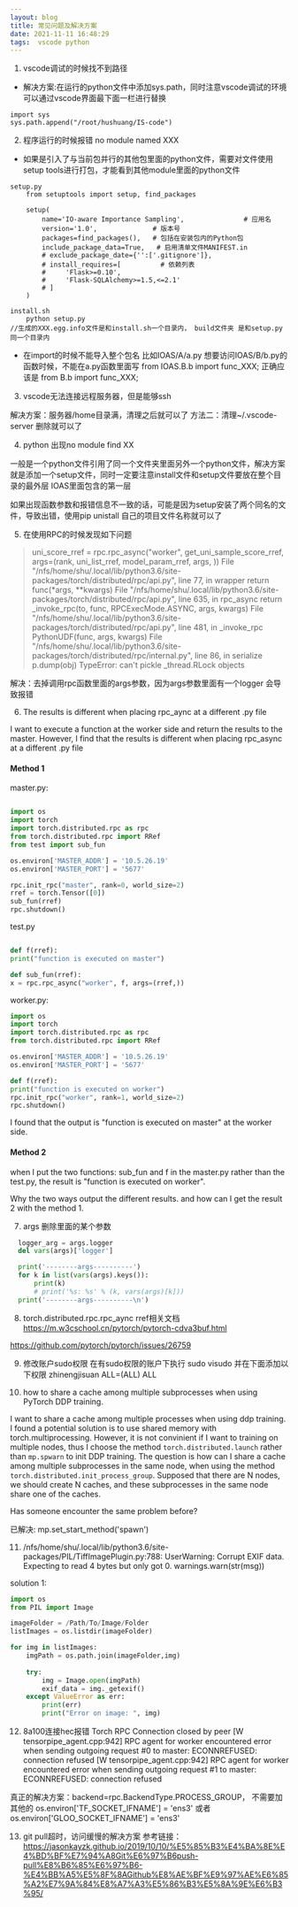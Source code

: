 ```yaml
---
layout: blog
title: 常见问题及解决方案
date: 2021-11-11 16:48:29
tags:  vscode python
---
```


1. vscode调试的时候找不到路径

- 解决方案:在运行的python文件中添加sys.path，同时注意vscode调试的环境可以通过vscode界面最下面一栏进行替换
```
import sys
sys.path.append("/root/hushuang/IS-code")
```

2. 程序运行的时候报错 no module named XXX
- 如果是引入了与当前包并行的其他包里面的python文件，需要对文件使用setup tools进行打包，才能看到其他module里面的python文件
```
setup.py
    from setuptools import setup, find_packages

    setup(
        name='IO-aware Importance Sampling',               # 应用名
        version='1.0',              # 版本号
        packages=find_packages(),   # 包括在安装包内的Python包
        include_package_data=True,   # 启用清单文件MANIFEST.in
        # exclude_package_date={'':['.gitignore']},
        # install_requires=[          # 依赖列表
        #     'Flask>=0.10',
        #     'Flask-SQLAlchemy>=1.5,<=2.1'
        # ]
    )

install.sh
    python setup.py 
//生成的XXX.egg.info文件是和install.sh一个目录内， build文件夹 是和setup.py同一个目录内
```
- 在import的时候不能导入整个包名 比如IOAS/A/a.py 想要访问IOAS/B/b.py的函数时候，不能在a.py函数里面写 from IOAS.B.b import func_XXX; 正确应该是 from B.b import func_XXX; 


3. vscode无法连接远程服务器，但是能够ssh

解决方案：服务器/home目录满，清理之后就可以了
方法二：清理~/.vscode-server 删除就可以了

4. python 出现no module find XX

一般是一个python文件引用了同一个文件夹里面另外一个python文件，解决方案就是添加一个setup文件，同时一定要注意install文件和setup文件要放在整个目录的最外层 IOAS里面包含的第一层

如果出现函数参数和报错信息不一致的话，可能是因为setup安装了两个同名的文件，导致出错，使用pip unistall 自己的项目文件名称就可以了


5. 在使用RPC的时候发现如下问题
>  uni_score_rref = rpc.rpc_async("worker", get_uni_sample_score_rref, args=(rank, uni_list_rref, model_param_rref, args, ))
  File "/nfs/home/shu/.local/lib/python3.6/site-packages/torch/distributed/rpc/api.py", line 77, in wrapper
    return func(*args, **kwargs)
  File "/nfs/home/shu/.local/lib/python3.6/site-packages/torch/distributed/rpc/api.py", line 635, in rpc_async
    return _invoke_rpc(to, func, RPCExecMode.ASYNC, args, kwargs)
  File "/nfs/home/shu/.local/lib/python3.6/site-packages/torch/distributed/rpc/api.py", line 481, in _invoke_rpc
    PythonUDF(func, args, kwargs)
  File "/nfs/home/shu/.local/lib/python3.6/site-packages/torch/distributed/rpc/internal.py", line 86, in serialize
    p.dump(obj)
TypeError: can't pickle _thread.RLock objects

解决：去掉调用rpc函数里面的args参数，因为args参数里面有一个logger 会导致报错



6. The results is different when placing rpc_aync at a different .py file


I want to execute a function at the worker side and return the results to the master. However, I find that the results is different when placing rpc_async at a different .py file

#### Method 1

master.py:

``` python

import os
import torch
import torch.distributed.rpc as rpc
from torch.distributed.rpc import RRef
from test import sub_fun

os.environ['MASTER_ADDR'] = '10.5.26.19'
os.environ['MASTER_PORT'] = '5677'

rpc.init_rpc("master", rank=0, world_size=2)
rref = torch.Tensor([0])
sub_fun(rref)
rpc.shutdown()
```

test.py

```python

def f(rref):
print("function is executed on master")

def sub_fun(rref):
x = rpc.rpc_async("worker", f, args=(rref,))
```

worker.py:

```python
import os
import torch
import torch.distributed.rpc as rpc
from torch.distributed.rpc import RRef

os.environ['MASTER_ADDR'] = '10.5.26.19'
os.environ['MASTER_PORT'] = '5677'

def f(rref):
print("function is executed on worker")
rpc.init_rpc("worker", rank=1, world_size=2)
rpc.shutdown()
```

I found that the output is "function is executed on master" at the worker side.

#### Method 2

when I put the two functions: sub_fun and f in the master.py rather than the test.py, the result is "function is executed on worker".

Why the two ways output the different results. and how can I get the result 2 with the method 1.


7. args 删除里面的某个参数
```python
  logger_arg = args.logger
  del vars(args)['logger']

  print('--------args----------')
  for k in list(vars(args).keys()):
      print(k)
      # print('%s: %s' % (k, vars(args)[k]))
  print('--------args----------\n')
```


8. torch.distributed.rpc.rpc_aync
rref相关文档 https://m.w3cschool.cn/pytorch/pytorch-cdva3buf.html

https://github.com/pytorch/pytorch/issues/26759

9. 修改账户sudo权限
在有sudo权限的账户下执行 sudo visudo
并在下面添加以下权限
zhinengjisuan ALL=(ALL)     ALL


10. how to share a cache among multiple subprocesses when using PyTorch DDP training.

I want to share a cache among multiple processes when using ddp training. 
I found a potential solution is to use shared memory with torch.multiprocessing. 
However, it is not convinient if I want to training on multiple nodes, thus I choose the method ```torch.distributed.launch``` rather than ```mp.spwarn``` to init DDP training. 
The question is how can I share a cache among multiple subprocesses in the same node,  when using the method ```torch.distributed.init_process_group```. 
Supposed that there are N nodes, we should create N caches, and these subprocesses in the same node share one of the caches.

Has someone encounter the same problem before?

已解决:
mp.set_start_method('spawn')


11. /nfs/home/shu/.local/lib/python3.6/site-packages/PIL/TiffImagePlugin.py:788: UserWarning: Corrupt EXIF data.  Expecting to read 4 bytes but only got 0.
  warnings.warn(str(msg))

solution 1:
```python
import os
from PIL import Image

imageFolder = /Path/To/Image/Folder
listImages = os.listdir(imageFolder)

for img in listImages:
    imgPath = os.path.join(imageFolder,img)
            
    try:
        img = Image.open(imgPath)
        exif_data = img._getexif()
    except ValueError as err:
        print(err)
        print("Error on image: ", img)
```

12. 8a100连接hec报错
Torch RPC Connection closed by peer 
[W tensorpipe_agent.cpp:942] RPC agent for worker encountered error when sending outgoing request #0 to master: ECONNREFUSED: connection refused
[W tensorpipe_agent.cpp:942] RPC agent for worker encountered error when sending outgoing request #1 to master: ECONNREFUSED: connection refused


真正的解决方案：backend=rpc.BackendType.PROCESS_GROUP， 
不需要加其他的 os.environ['TF_SOCKET_IFNAME'] = 'ens3' 或者os.environ['GLOO_SOCKET_IFNAME'] = 'ens3'


13. git pull超时，访问缓慢的解决方案
参考链接：
https://jasonkayzk.github.io/2019/10/10/%E5%85%B3%E4%BA%8E%E4%BD%BF%E7%94%A8Git%E6%97%B6push-pull%E8%B6%85%E6%97%B6-%E4%BB%A5%E5%8F%8AGithub%E8%AE%BF%E9%97%AE%E6%85%A2%E7%9A%84%E8%A7%A3%E5%86%B3%E5%8A%9E%E6%B3%95/